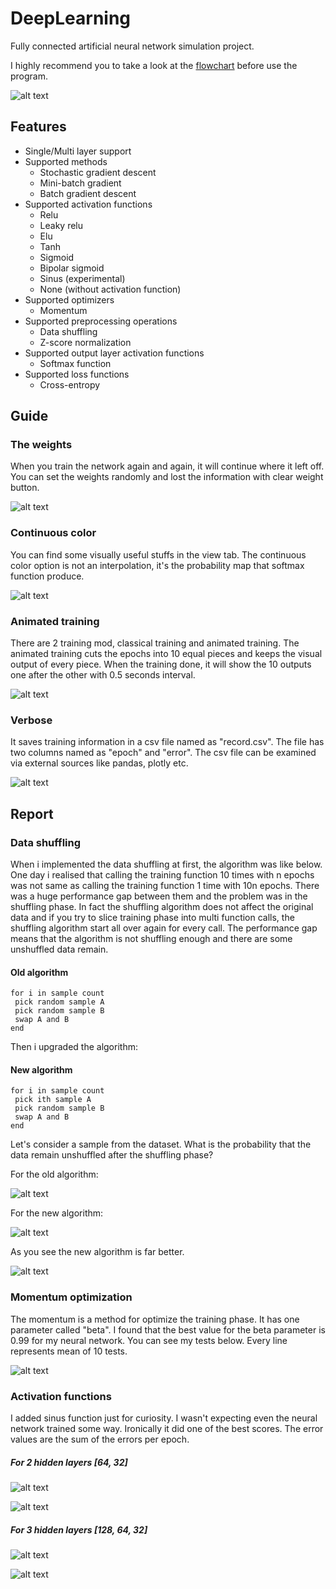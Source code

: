 # DeepLearning
Fully connected artificial neural network simulation project.

I highly recommend you to take a look at the [flowchart](github%20resource/app_flowchart.png) before use the program.

![alt text](github%20resource/app_main.png)

## Features

* Single/Multi layer support
* Supported methods
  * Stochastic gradient descent
  * Mini-batch gradient
  * Batch gradient descent
* Supported activation functions
  * Relu
  * Leaky relu
  * Elu
  * Tanh
  * Sigmoid
  * Bipolar sigmoid
  * Sinus (experimental)
  * None (without activation function)
* Supported optimizers
  * Momentum
* Supported preprocessing operations
  * Data shuffling
  * Z-score normalization
* Supported output layer activation functions
  * Softmax function
* Supported loss functions
  * Cross-entropy

## Guide

### The weights

When you train the network again and again, it will continue where it left off. You can set the weights randomly and lost the information with clear weight button.

![alt text](github%20resource/app_weight.gif)

### Continuous color

You can find some visually useful stuffs in the view tab. The continuous color option is not an interpolation, it's the probability map that softmax function produce.

![alt text](github%20resource/app_color.gif)

### Animated training

There are 2 training mod, classical training and animated training. The animated training cuts the epochs into 10 equal pieces and keeps the visual output of every piece. When the training done, it will show the 10 outputs one after the other with 0.5 seconds interval.

![alt text](github%20resource/app_animation.gif)

### Verbose

It saves training information in a csv file named as "record.csv". The file has two columns named as "epoch" and "error". The csv file can be examined via external sources like pandas, plotly etc.

![alt text](github%20resource/app_verbose.gif)

## Report

### Data shuffling

When i implemented the data shuffling at first, the algorithm was like below. One day i realised that calling the training function 10 times with n epochs was not same as calling the training function 1 time with 10n epochs. There was a huge performance gap between them and the problem was in the shuffling phase. In fact the shuffling algorithm does not affect the original data and if you try to slice training phase into multi function calls, the shuffling algorithm start all over again for every call. The performance gap means that the algorithm is not shuffling enough and there are some unshuffled data remain.

#### Old algorithm
```
for i in sample count
 pick random sample A
 pick random sample B
 swap A and B
end
```

Then i upgraded the algorithm:

#### New algorithm

```
for i in sample count
 pick ith sample A
 pick random sample B
 swap A and B
end
```

Let's consider a sample from the dataset. What is the probability that the data remain unshuffled after the shuffling phase?

For the old algorithm:

![alt text](github%20resource/app_random_shuffle.svg)

For the new algorithm:

![alt text](github%20resource/app_iterative_shuffle.svg)


As you see the new algorithm is far better.

![alt text](github%20resource/app_graph_shuffle.png)

### Momentum optimization

The momentum is a method for optimize the training phase. It has one parameter called "beta". I found that the best value for the beta parameter is 0.99 for my neural network. You can see my tests below. Every line represents mean of 10 tests.

![alt text](github%20resource/app_graph_momentum.png)

### Activation functions

I added sinus function just for curiosity. I wasn't expecting even the neural network trained some way. Ironically it did one of the best scores. The error values are the sum of the errors per epoch.

##### For 2 hidden layers [64, 32]

![alt text](github%20resource/app_graph_activation.png)

![alt text](github%20resource/app_graph_activation_time.png)

##### For 3 hidden layers [128, 64, 32]

![alt text](github%20resource/app_graph_activation2.png)

![alt text](github%20resource/app_graph_activation_time2.png)

